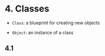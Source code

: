 # 4. Classes

- `Class`: a blueprint for creating new objects

- `Object`: an instance of a class

## 4.1
